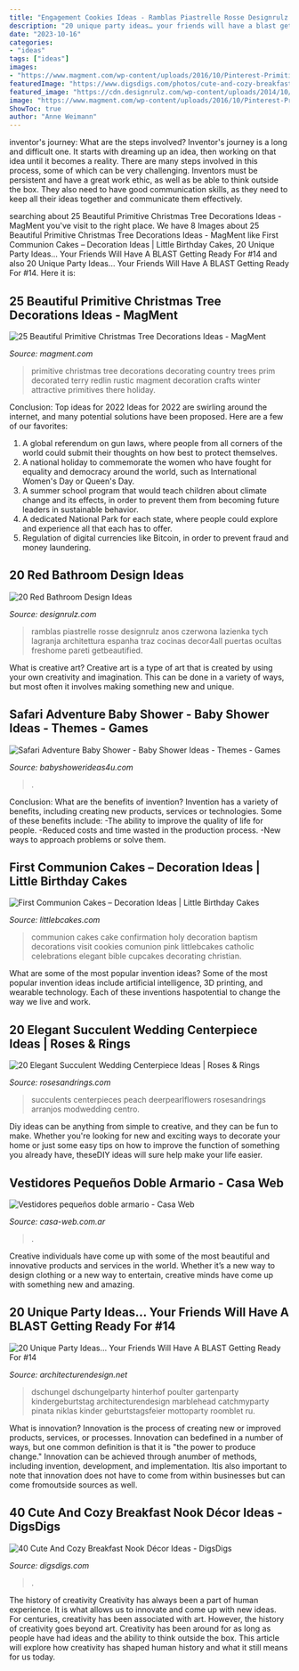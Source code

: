 ```yaml
---
title: "Engagement Cookies Ideas - Ramblas Piastrelle Rosse Designrulz Anos Czerwona Lazienka Tych Lagranja Architettura Espanha Traz Cocinas Decor4all Puertas Ocultas Freshome Pareti Getbeautified"
description: "20 unique party ideas… your friends will have a blast getting ready for #14"
date: "2023-10-16"
categories:
- "ideas"
tags: ["ideas"]
images:
- "https://www.magment.com/wp-content/uploads/2016/10/Pinterest-Primitive-Christmas-Trees-2016.jpg"
featuredImage: "https://www.digsdigs.com/photos/cute-and-cozy-breakfast-nook-decor-ideas-27-554x739.jpg"
featured_image: "https://cdn.designrulz.com/wp-content/uploads/2014/10/red-bathroom-design-ideas-designrulz-5.jpg"
image: "https://www.magment.com/wp-content/uploads/2016/10/Pinterest-Primitive-Christmas-Trees-2016.jpg"
ShowToc: true
author: "Anne Weimann"
---
```



inventor's journey: What are the steps involved?
Inventor's journey is a long and difficult one. It starts with dreaming up an idea, then working on that idea until it becomes a reality. There are many steps involved in this process, some of which can be very challenging. Inventors must be persistent and have a great work ethic, as well as be able to think outside the box. They also need to have good communication skills, as they need to keep all their ideas together and communicate them effectively.

	

		
searching about 25 Beautiful Primitive Christmas Tree Decorations Ideas - MagMent you've visit to the right place. We have 8 Images about 25 Beautiful Primitive Christmas Tree Decorations Ideas - MagMent like First Communion Cakes – Decoration Ideas | Little Birthday Cakes, 20 Unique Party Ideas… Your Friends Will Have A BLAST Getting Ready For #14 and also 20 Unique Party Ideas… Your Friends Will Have A BLAST Getting Ready For #14. Here it is:
		
    
## 25 Beautiful Primitive Christmas Tree Decorations Ideas - MagMent

<img loading=lazy src="https://www.magment.com/wp-content/uploads/2016/10/Pinterest-Primitive-Christmas-Trees-2016.jpg" onerror="this.onerror=null;this.src='https://tse3.mm.bing.net/th?id=OIP.uzbszIdkXCPIUc8J7xjl2gHaJ4&amp;pid=15.1';" alt="25 Beautiful Primitive Christmas Tree Decorations Ideas - MagMent">

_Source: magment.com_

>primitive christmas tree decorations decorating country trees prim decorated terry redlin rustic magment decoration crafts winter attractive primitives there holiday. 

	

Conclusion: Top ideas for 2022
Ideas for 2022 are swirling around the internet, and many potential solutions have been proposed. Here are a few of our favorites: 
1. A global referendum on gun laws, where people from all corners of the world could submit their thoughts on how best to protect themselves. 
2. A national holiday to commemorate the women who have fought for equality and democracy around the world, such as International Women's Day or Queen's Day. 
3. A summer school program that would teach children about climate change and its effects, in order to prevent them from becoming future leaders in sustainable behavior. 
4. A dedicated National Park for each state, where people could explore and experience all that each has to offer. 
5. Regulation of digital currencies like Bitcoin, in order to prevent fraud and money laundering.

    
## 20 Red Bathroom Design Ideas

<img loading=lazy src="https://cdn.designrulz.com/wp-content/uploads/2014/10/red-bathroom-design-ideas-designrulz-5.jpg" onerror="this.onerror=null;this.src='https://tse2.mm.bing.net/th?id=OIP.G5ETWngzYE4TGLTKnfYlVgHaLH&amp;pid=15.1';" alt="20 Red Bathroom Design Ideas">

_Source: designrulz.com_

>ramblas piastrelle rosse designrulz anos czerwona lazienka tych lagranja architettura espanha traz cocinas decor4all puertas ocultas freshome pareti getbeautified. 

	

What is creative art?
Creative art is a type of art that is created by using your own creativity and imagination. This can be done in a variety of ways, but most often it involves making something new and unique.

    
## Safari Adventure Baby Shower - Baby Shower Ideas - Themes - Games

<img loading=lazy src="https://babyshowerideas4u.com/wp-content/uploads/2017/04/Safari-Adventure-Baby-Shower-VIP-Lounge.jpg" onerror="this.onerror=null;this.src='https://tse1.mm.bing.net/th?id=OIP.xGJ11jM0_M0xfmFu3ryXdgHaJQ&amp;pid=15.1';" alt="Safari Adventure Baby Shower - Baby Shower Ideas - Themes - Games">

_Source: babyshowerideas4u.com_

>. 

	

Conclusion: What are the benefits of invention?
Invention has a variety of benefits, including creating new products, services or technologies. Some of these benefits include: 
-The ability to improve the quality of life for people. 
-Reduced costs and time wasted in the production process.
-New ways to approach problems or solve them.

    
## First Communion Cakes – Decoration Ideas | Little Birthday Cakes

<img loading=lazy src="http://www.littlebcakes.com/wp-content/uploads/2014/02/First-Communion-Cake-Ideas.jpg" onerror="this.onerror=null;this.src='https://tse4.mm.bing.net/th?id=OIP.1RPWOvpRM8PYYx0NG-ujNAHaLV&amp;pid=15.1';" alt="First Communion Cakes – Decoration Ideas | Little Birthday Cakes">

_Source: littlebcakes.com_

>communion cakes cake confirmation holy decoration baptism decorations visit cookies comunion pink littlebcakes catholic celebrations elegant bible cupcakes decorating christian. 

	

What are some of the most popular invention ideas?
Some of the most popular invention ideas include artificial intelligence, 3D printing, and wearable technology. Each of these inventions haspotential to change the way we live and work.

    
## 20 Elegant Succulent Wedding Centerpiece Ideas | Roses &amp; Rings

<img loading=lazy src="http://www.rosesandrings.com/wp-content/uploads/2018/01/peach-roses-and-succulent-wedding-centerpiece-idea.jpg" onerror="this.onerror=null;this.src='https://tse2.mm.bing.net/th?id=OIP.k--8PLgKq1GX2kvZ9DnAEgHaLH&amp;pid=15.1';" alt="20 Elegant Succulent Wedding Centerpiece Ideas | Roses &amp; Rings">

_Source: rosesandrings.com_

>succulents centerpieces peach deerpearlflowers rosesandrings arranjos modwedding centro. 

	

Diy ideas can be anything from simple to creative, and they can be fun to make. Whether you're looking for new and exciting ways to decorate your home or just some easy tips on how to improve the function of something you already have, theseDIY ideas will sure help make your life easier.

    
## Vestidores Pequeños Doble Armario - Casa Web

<img loading=lazy src="https://casa-web.com.ar/wp-content/uploads/2020/07/Vestidores-pequeños-doble-armario.jpg" onerror="this.onerror=null;this.src='https://tse1.mm.bing.net/th?id=OIP.waArjP61F17odT2IY9aoAAAAAA&amp;pid=15.1';" alt="Vestidores pequeños doble armario - Casa Web">

_Source: casa-web.com.ar_

>. 

	

Creative individuals have come up with some of the most beautiful and innovative products and services in the world. Whether it’s a new way to design clothing or a new way to entertain, creative minds have come up with something new and amazing.

    
## 20 Unique Party Ideas… Your Friends Will Have A BLAST Getting Ready For #14

<img loading=lazy src="https://cdn.architecturendesign.net/wp-content/uploads/2016/05/AD-Unique-Party-Themes-04.jpg" onerror="this.onerror=null;this.src='https://tse1.mm.bing.net/th?id=OIP.mjJizlYaB36qZCkNaMApDwHaQ1&amp;pid=15.1';" alt="20 Unique Party Ideas… Your Friends Will Have A BLAST Getting Ready For #14">

_Source: architecturendesign.net_

>dschungel dschungelparty hinterhof poulter gartenparty kindergeburtstag architecturendesign marblehead catchmyparty pinata niklas kinder geburtstagsfeier mottoparty roomblet ru. 

	

What is innovation?
Innovation is the process of creating new or improved products, services, or processes. Innovation can bedefined in a number of ways, but one common definition is that it is "the power to produce change." Innovation can be achieved through anumber of methods, including invention, development, and implementation. Itis also important to note that innovation does not have to come from within businesses but can come fromoutside sources as well.

    
## 40 Cute And Cozy Breakfast Nook Décor Ideas - DigsDigs

<img loading=lazy src="https://www.digsdigs.com/photos/cute-and-cozy-breakfast-nook-decor-ideas-27-554x739.jpg" onerror="this.onerror=null;this.src='https://tse4.mm.bing.net/th?id=OIP.nMsQJirDnIHHjKlHqa10RwHaJ4&amp;pid=15.1';" alt="40 Cute And Cozy Breakfast Nook Décor Ideas - DigsDigs">

_Source: digsdigs.com_

>. 

	

The history of creativity
Creativity has always been a part of human experience. It is what allows us to innovate and come up with new ideas. For centuries, creativity has been associated with art. However, the history of creativity goes beyond art. Creativity has been around for as long as people have had ideas and the ability to think outside the box. This article will explore how creativity has shaped human history and what it still means for us today.

